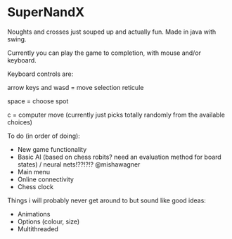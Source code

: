 # SuperNandX
Noughts and crosses just souped up and actually fun. Made in java with swing.

Currently you can play the game to completion, with mouse and/or keyboard.

Keyboard controls are:

arrow keys and wasd = move selection reticule

space = choose spot

c = computer move (currently just picks totally randomly from the available choices)

To do (in order of doing):
- New game functionality
- Basic AI (based on chess robits? need an evaluation method for board states) / neural nets!??!?!? @mishawagner
- Main menu
- Online connectivity
- Chess clock

Things i will probably never get around to but sound like good ideas:
- Animations
- Options (colour, size)
- Multithreaded 
